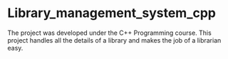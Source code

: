 # Library_management_system_cpp

The project was developed under the C++ Programming course. This
project handles all the details of a library and makes the job of a librarian easy. 
